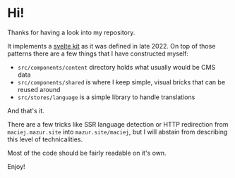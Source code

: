 # Hi!

Thanks for having a look into my repository.

It implements a [svelte kit](https://kit.svelte.dev/) as it was defined in late 2022. On top of those patterns there are a few things that I have constructed myself:

- `src/components/content` directory holds what usually would be CMS data
- `src/components/shared` is where I keep simple, visual bricks that can be reused around
- `src/stores/language` is a simple library to handle translations

And that's it.

There are a few tricks like SSR language detection or HTTP redirection from `maciej.mazur.site` into `mazur.site/maciej`, but I will abstain from describing this level of technicalities.

Most of the code should be fairly readable on it's own.

Enjoy!
